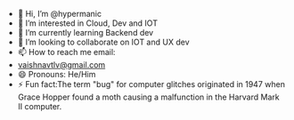 - 👋 Hi, I’m @hypermanic
- 👀 I’m interested in Cloud, Dev and IOT
- 🌱 I’m currently learning Backend dev
- 💞️ I’m looking to collaborate on IOT and UX dev
- 📫 How to reach me email:
- vaishnavtlv@gmail.com
- 😄 Pronouns: He/Him
- ⚡ Fun fact:The term "bug" for computer glitches originated in 1947 when Grace Hopper found a moth causing a malfunction in the Harvard Mark II computer.

<!---
hypermanic/hypermanic is a ✨AWS Certified Cloud Practitioner and frontend developer✨ passionate about cloud computing and IoT technologies. 
Currently honing backend skills to complement expertise in building robust and scalable applications. 
Constantly exploring innovative solutions at the intersection of cloud, IoT, and frontend development.
--->
